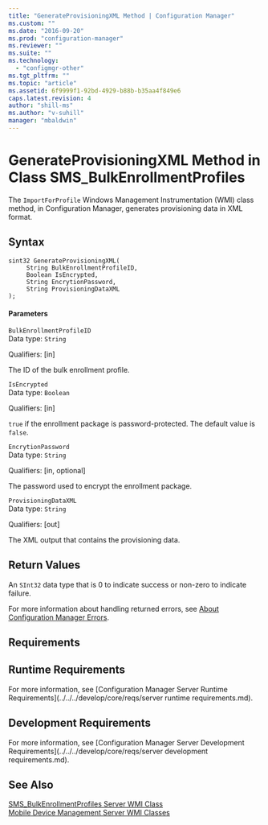 ```yaml
---
title: "GenerateProvisioningXML Method | Configuration Manager"
ms.custom: ""
ms.date: "2016-09-20"
ms.prod: "configuration-manager"
ms.reviewer: ""
ms.suite: ""
ms.technology:
  - "configmgr-other"
ms.tgt_pltfrm: ""
ms.topic: "article"
ms.assetid: 6f9999f1-92bd-4929-b88b-b35aa4f849e6
caps.latest.revision: 4
author: "shill-ms"
ms.author: "v-suhill"
manager: "mbaldwin"
---
```

# GenerateProvisioningXML Method in Class SMS_BulkEnrollmentProfiles
The `ImportForProfile` Windows Management Instrumentation (WMI) class method, in Configuration Manager, generates provisioning data in XML format.  

## Syntax  

```  
sint32 GenerateProvisioningXML(  
     String BulkEnrollmentProfileID,  
     Boolean IsEncrypted,  
     String EncrytionPassword,  
     String ProvisioningDataXML  
);  

```  

#### Parameters  
 `BulkEnrollmentProfileID`  
 Data type: `String`  

 Qualifiers: [in]  

 The ID of the bulk enrollment profile.  

 `IsEncrypted`  
 Data type: `Boolean`  

 Qualifiers: [in]  

 `true` if the enrollment package is password-protected. The default value is `false`.  

 `EncrytionPassword`  
 Data type: `String`  

 Qualifiers: [in, optional]  

 The password used to encrypt the  enrollment package.  

 `ProvisioningDataXML`  
 Data type: `String`  

 Qualifiers: [out]  

 The XML output that contains the provisioning data.  

## Return Values  
 An `SInt32` data type that is 0 to indicate success or non-zero to indicate failure.  

 For more information about handling returned errors, see [About Configuration Manager Errors](../../../develop/core/understand/about-configuration-manager-errors.md).  

## Requirements  

## Runtime Requirements  
 For more information, see [Configuration Manager Server Runtime Requirements](../../../develop/core/reqs/server runtime requirements.md).  

## Development Requirements  
 For more information, see [Configuration Manager Server Development Requirements](../../../develop/core/reqs/server development requirements.md).  

## See Also  
 [SMS_BulkEnrollmentProfiles Server WMI Class](../../../develop/reference/mdm/sms_bulkenrollmentprofiles-server-wmi-class.md)   
 [Mobile Device Management Server WMI Classes](../../../develop/reference/mdm/mobile-device-management-server-wmi-classes.md)
